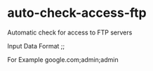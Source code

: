 # auto-check-access-ftp
Automatic check for access to FTP servers

Input Data Format
<host>;<login>;<password>

For Example
google.com;admin;admin
